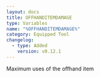 ```yaml
---
layout: docs
title: OFFHANDITEMDAMAGE
type: Variables
name: "%OFFHANDITEMDAMAGE%"
category: Equipped Tool
changelog:
  - type: Added
    version: v0.12.1
---
```

Maximum uses of the offhand item
